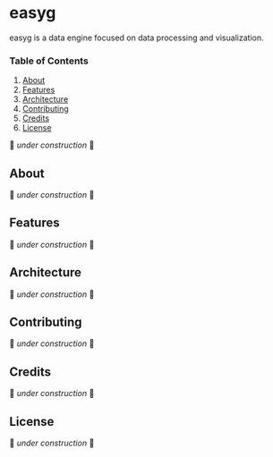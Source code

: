 # easyg

easyg is a data engine focused on data processing and visualization. 

### Table of Contents

<ol>
  <li><a href="#about">About</a></li>
  <li><a href="#features">Features</a></li>
  <li><a href="#architecture">Architecture</a></li>
  <li><a href="#contributing">Contributing</a></li>
  <li><a href="#credits">Credits</a></li>
  <li><a href="#license">License</a></li>
</ol>

🚧 *under construction* 🚧

## About

🚧 *under construction* 🚧

## Features 

🚧 *under construction* 🚧

## Architecture 

🚧 *under construction* 🚧

## Contributing

🚧 *under construction* 🚧

## Credits

🚧 *under construction* 🚧

## License

🚧 *under construction* 🚧